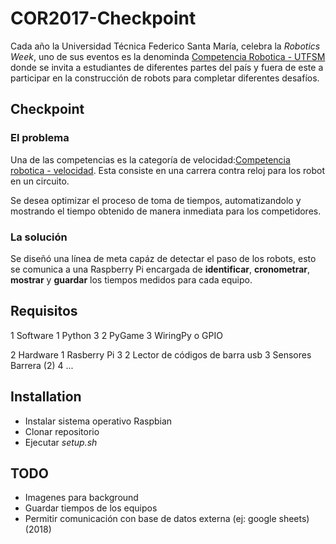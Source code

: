 # COR2017-Checkpoint

Cada año la Universidad Técnica Federico Santa María, celebra la _Robotics Week_, uno de sus eventos es la denominda [Competencia Robotica - UTFSM](http://www.competenciarobotica.cl/2017/)
donde se invita a estudiantes de diferentes partes del país y fuera de este a participar en la construcción de robots para completar diferentes desafíos.

## Checkpoint

### El problema 

Una de las competencias es la categoría de velocidad:[Competencia robotica - velocidad](http://www.competenciarobotica.cl/2017/velocidad/).
Esta consiste en una carrera contra reloj para los robot en un circuito.

Se desea optimizar el proceso de toma de tiempos, automatizandolo y mostrando el tiempo obtenido de manera inmediata para los competidores.


### La solución

Se diseñó una línea de meta capáz de detectar el paso de los robots, esto se comunica a una Raspberry Pi encargada de **identificar**, **cronometrar**, **mostrar** y **guardar** los tiempos medidos para cada equipo. 

## Requisitos

1 Software
	1 Python 3
	2 PyGame
	3 WiringPy o GPIO

2 Hardware
	1 Rasberry Pi 3
	2 Lector de códigos de barra usb
	3 Sensores Barrera (2)
	4 ...

## Installation

* Instalar sistema operativo Raspbian
* Clonar repositorio
* Ejecutar _setup.sh_

## TODO

* Imagenes para background
* Guardar tiempos de los equipos
* Permitir comunicación con base de datos externa (ej: google sheets) (2018)
